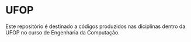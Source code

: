 # UFOP
Este repositório é destinado a códigos produzidos nas diciplinas dentro da UFOP no curso de Engenharia da Computação.
